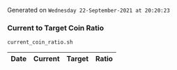 Generated on `Wednesday 22-September-2021 at 20:20:23`

### Current to Target Coin Ratio
`current_coin_ratio.sh`

Date|Current|Target|Ratio
---|---|---|---
